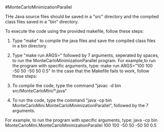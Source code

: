 #MonteCarloMinimizationParallel

THe Java source files should be saved in a "src" directory and the compiled class files saved in a "bin" directory.

To execute the code using the provided makefile, follow these steps:

1. Type "make" to compile the java files and save the compiled class files in a bin directory
2. Type "make run ARGS=" followed by 7 arguments, seperated by spaces, to run the MonteCarloMinimizationParallel program.
For example,to run the program with specific arguments, type:
make run ARGS="100 100 -50 50 -50 50 0.5"
In the case that the Makefile fails to work, follow these steps:

1. To compile the code, type the command "javac -d bin src/MonteCarloMini/*.java"
2. To run the code, type the command "java -cp bin MonteCarloMini.MonteCarloMinimizationParallel",
followed by the 7 arguments.

For example, to run the program with specific arguments, type:
java -cp bin MonteCarloMini.MonteCarloMinimizationParallel 100 100 -50 50 -50 50 0.5
